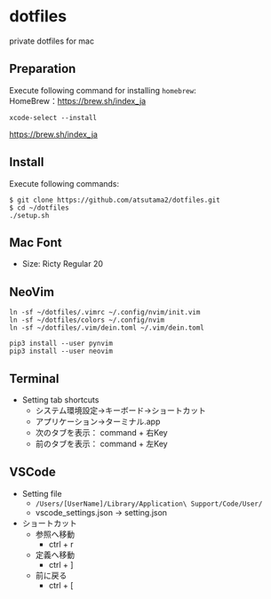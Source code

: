 # dotfiles
private dotfiles for mac

## Preparation
Execute following command for installing `homebrew`:<br>
HomeBrew：https://brew.sh/index_ja

```
xcode-select --install
```
https://brew.sh/index_ja

## Install
Execute following commands:
```
$ git clone https://github.com/atsutama2/dotfiles.git
$ cd ~/dotfiles
./setup.sh
```

## Mac Font
- Size: Ricty Regular 20

## NeoVim
```
ln -sf ~/dotfiles/.vimrc ~/.config/nvim/init.vim
ln -sf ~/dotfiles/colors ~/.config/nvim
ln -sf ~/dotfiles/.vim/dein.toml ~/.vim/dein.toml

pip3 install --user pynvim
pip3 install --user neovim
```

## Terminal
- Setting tab shortcuts
  - システム環境設定→キーボード→ショートカット
  - アプリケーション→ターミナル.app
  - 次のタブを表示： command + 右Key
  - 前のタブを表示： command + 左Key

## VSCode
- Setting file
  - `/Users/[UserName]/Library/Application\ Support/Code/User/ `
  - vscode_settings.json → setting.json
- ショートカット
  - 参照へ移動
    - ctrl + r
  - 定義へ移動
    - ctrl + ]
  - 前に戻る
    - ctrl + [
